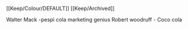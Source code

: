 [[Keep/Colour/DEFAULT]] [[Keep/Archived]] 

Walter Mack -pespi cola marketing genius
Robert woodruff - Coco cola

